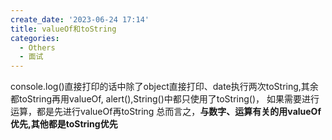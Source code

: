```yaml
---
create_date: '2023-06-24 17:14'
title: valueOf和toString
categories:
  - Others
  - 面试
---
```


console.log()直接打印的话中除了object直接打印、date执行两次toString,其余都toString再用valueOf,
alert(),String()中都只使用了toString()，
如果需要进行运算，都是先进行valueOf再toString
总而言之，**与数字、运算有关的用valueOf优先,其他都是toString优先**